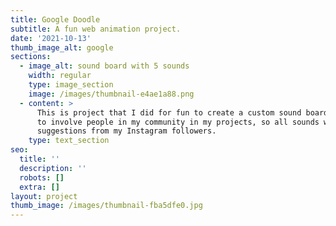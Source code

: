 ```yaml
---
title: Google Doodle
subtitle: A fun web animation project.
date: '2021-10-13'
thumb_image_alt: google
sections:
  - image_alt: sound board with 5 sounds
    width: regular
    type: image_section
    image: /images/thumbnail-e4ae1a88.png
  - content: >
      This is project that I did for fun to create a custom sound board. I like
      to involve people in my community in my projects, so all sounds were
      suggestions from my Instagram followers.
    type: text_section
seo:
  title: ''
  description: ''
  robots: []
  extra: []
layout: project
thumb_image: /images/thumbnail-fba5dfe0.jpg
---
```

